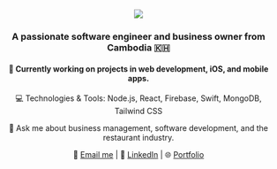 <h1 align="center">
  <a href="https://github.com/your-username">
    <img src="https://readme-typing-svg.herokuapp.com/?font=Righteous&size=35&center=true&vCenter=true&width=500&height=70&duration=4000&lines=Hi+There!+%F0%9F%91%8B+I'm+Ear+Hengleap" />
  </a>
</h1>

<h3 align="center">
  A passionate software engineer and business owner from Cambodia 🇰🇭
</h3>

<h4 align="center">
  🚀 Currently working on projects in web development, iOS, and mobile apps.
</h4>

<p align="center">
  💻 Technologies & Tools: Node.js, React, Firebase, Swift, MongoDB, Tailwind CSS
</p>

<p align="center">
  💬 Ask me about business management, software development, and the restaurant industry.
</p>

<p align="center">
  📧 <a href="mailto:sornsreynich@example.com">Email me</a> | 💼 <a href="https://www.linkedin.com/in/sornsreynich">LinkedIn</a> | 🌐 <a href="https://www.example.com">Portfolio</a>
</p>
